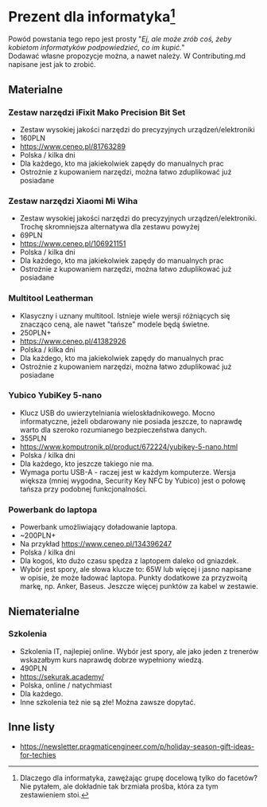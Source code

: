 # Prezent dla informatyka[^1]

Powód powstania tego repo jest prosty "_Ej, ale może zrób coś, żeby kobietom informatyków podpowiedzieć, co im kupić._"  
Dodawać własne propozycje można, a nawet należy. W Contributing.md napisane jest jak to zrobić.

## Materialne

### Zestaw narzędzi iFixit Mako Precision Bit Set
- Zestaw wysokiej jakości narzędzi do precyzyjnych urządzeń/elektroniki
- 160PLN
- https://www.ceneo.pl/81763289
- Polska / kilka dni
- Dla każdego, kto ma jakiekolwiek zapędy do manualnych prac
- Ostrożnie z kupowaniem narzędzi, można łatwo zduplikować już posiadane

### Zestaw narzędzi Xiaomi Mi Wiha
- Zestaw wysokiej jakości narzędzi do precyzyjnych urządzeń/elektroniki. Trochę skromniejsza alternatywa dla zestawu powyżej
- 69PLN
- https://www.ceneo.pl/106921151
- Polska / kilka dni
- Dla każdego, kto ma jakiekolwiek zapędy do manualnych prac
- Ostrożnie z kupowaniem narzędzi, można łatwo zduplikować już posiadane

### Multitool Leatherman
- Klasyczny i uznany multitool. Istnieje wiele wersji różniących się znacząco ceną, ale nawet "tańsze" modele będą świetne.
- 250PLN+
- https://www.ceneo.pl/41382926
- Polska / kilka dni
- Dla każdego, kto ma jakiekolwiek zapędy do manualnych prac
- Ostrożnie z kupowaniem narzędzi, można łatwo zduplikować już posiadane

### Yubico YubiKey 5-nano
- Klucz USB do uwierzytelniania wieloskładnikowego. Mocno informatyczne, jeżeli obdarowany nie posiada jeszcze, to naprawdę warto dla szeroko rozumianego bezpieczeństwa danych.
- 355PLN
- https://www.komputronik.pl/product/672224/yubikey-5-nano.html
- Polska / kilka dni
- Dla każdego, kto jeszcze takiego nie ma.
- Wymaga portu USB-A - raczej jest w każdym komputerze. Wersja większa (mniej wygodna, Security Key NFC by Yubico) jest o połowę tańsza przy podobnej funkcjonalności.

### Powerbank do laptopa
- Powerbank umożliwiający doładowanie laptopa.
- ~200PLN+
- Na przykład https://www.ceneo.pl/134396247
- Polska / kilka dni
- Dla kogoś, kto dużo czasu spędza z laptopem daleko od gniazdek.
- Wybór jest spory, ale słowa klucze to: 65W lub więcej i jasno napisane w opisie, że może ładować laptopa. Punkty dodatkowe za przyzwoitą markę, np. Anker, Baseus. Jeszcze więcej punktów za kabel w zestawie.


## Niematerialne

### Szkolenia
- Szkolenia IT, najlepiej online. Wybór jest spory, ale jako jeden z trenerów wskazałbym kurs naprawdę dobrze wypełniony wiedzą.
- 490PLN
- https://sekurak.academy/
- Polska, online / natychmiast
- Dla każdego.
- Inne szkolenia też nie są złe! Można zawsze dopytać.

## Inne listy
- https://newsletter.pragmaticengineer.com/p/holiday-season-gift-ideas-for-techies


[^1]: Dlaczego dla informatyka, zawężając grupę docelową tylko do facetów? Nie pytałem, ale dokładnie tak brzmiała prośba, która za tym zestawieniem stoi.
